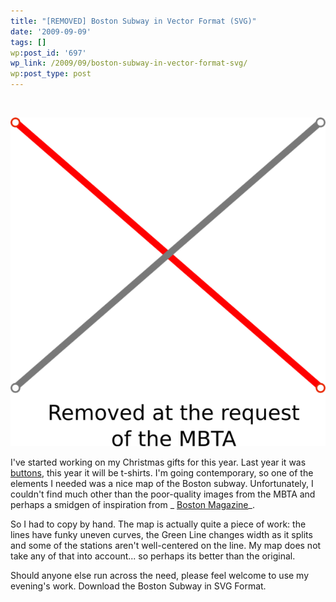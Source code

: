 ```yaml
---
title: "[REMOVED] Boston Subway in Vector Format (SVG)"
date: '2009-09-09'
tags: []
wp:post_id: '697'
wp_link: /2009/09/boston-subway-in-vector-format-svg/
wp:post_type: post
---
```


 

[ ![](2009-09-09-REMOVED-Boston-Subway-in-Vector-Format-SVG/MBTA-removed-600x626.png "MBTA-removed") ](2009-09-09-REMOVED-Boston-Subway-in-Vector-Format-SVG/MBTA-removed.png)

I've started working on my Christmas gifts for this year. Last year it was [buttons](http://www.flickr.com/photos/bensheldon/3195197386/), this year it will be t-shirts. I'm going contemporary, so one of the elements I needed was a nice map of the Boston subway. Unfortunately, I couldn't find much other than the poor-quality images from the MBTA and perhaps a smidgen of inspiration from _ [Boston Magazine](http://www.cartogrammar.com/blog/magazine-cover-subway-map-awesome/)_.

So I had to copy by hand. The map is actually quite a piece of work: the lines have funky uneven curves, the Green Line changes width as it splits and some of the stations aren't well-centered on the line. My map does not take any of that into account... so perhaps its better than the original.

Should anyone else run across the need, please feel welcome to use my evening's work. Download the Boston Subway in SVG Format.

 
